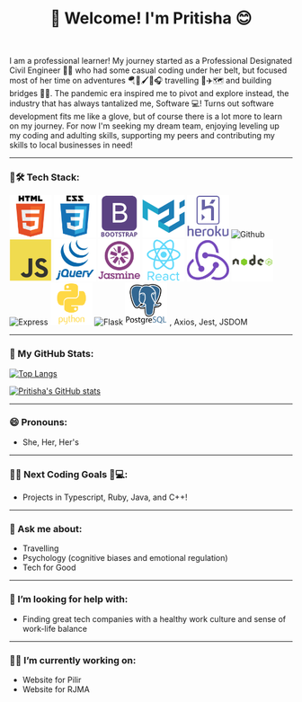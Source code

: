 <h1 align="center">👋 Welcome! I'm Pritisha 😊</h1>

<div align="center">
   <img src="https://lh3.googleusercontent.com/pw/ACtC-3csw4KxSj5x7ckCLFuXoIhZptdkdccSHE-spk1K22jDYH0xV4NFetbxULrNQ9tJh82NU8rnti1O7NFyTFhDOuuDPuNdu9AVI3UQzTQDctAbRDDtdfPOdLSulScXMoLWgobE0yj1w7Wd2HHWLwQRlMzUXw=w358-h364-no?authuser=0" alt="" width="200px"/>
</div>

<p> I am a professional learner! My journey started as a Professional Designated Civil Engineer 👷‍♀️  who had some casual coding under her belt, but focused most of her time on adventures 🪂🎨🖌️💃🎧 travelling 🚗✈️🗺️ and building bridges 🚧🌉. The pandemic era inspired me to pivot and explore instead, the industry that has always tantalized me, Software 💻! Turns out software development fits me like a glove, but of course there is a lot more to learn on my journey. For now I'm seeking my dream team, enjoying leveling up my coding and adulting skills, supporting my peers and contributing my skills to local businesses in need!</p>

<hr />

 ### 🧰🛠️ Tech Stack:

<div>
<img src="https://raw.githubusercontent.com/devicons/devicon/c7d326b6009e60442abc35fa45706d6f30ee4c8e/icons/html5/html5-original-wordmark.svg" alt="HTML5" width="75px" height="75px"/>
<img src="https://raw.githubusercontent.com/devicons/devicon/c7d326b6009e60442abc35fa45706d6f30ee4c8e/icons/css3/css3-original-wordmark.svg" alt="CSS3" width="75px" height="75px"/>
<img src="https://raw.githubusercontent.com/devicons/devicon/c7d326b6009e60442abc35fa45706d6f30ee4c8e/icons/bootstrap/bootstrap-plain-wordmark.svg" alt="Bootstrap" width="75px" height="75px"/>

<img src="https://raw.githubusercontent.com/devicons/devicon/c7d326b6009e60442abc35fa45706d6f30ee4c8e/icons/materialui/materialui-original.svg" alt="Material UI" width="75px" height="75px"/>
<img src="https://raw.githubusercontent.com/devicons/devicon/c7d326b6009e60442abc35fa45706d6f30ee4c8e/icons/heroku/heroku-original-wordmark.svg" alt="Heroku" width="75px" height="75px" />
<img src="https://lh3.googleusercontent.com/pw/ACtC-3cfX4tYAzKS-YdXpb9enxTjL2I1QG5hIlysfxuAm1rM6LuMHFDpz-MP7hHG825RF33unv6B_jyoNh4b5-gvYzGjEBRjL6s0I068c7akt0BSn6OVb5dItBpfbKj8H3vjfKVcfeqCNF-Q057lkTKhZ9cUVw=s128-no?authuser=0" alt="Github" width="75px" height="75px"/>

<img src="https://raw.githubusercontent.com/devicons/devicon/c7d326b6009e60442abc35fa45706d6f30ee4c8e/icons/javascript/javascript-original.svg" alt="JavaScript" width="75px" height="75px"/>
<img src="https://raw.githubusercontent.com/devicons/devicon/c7d326b6009e60442abc35fa45706d6f30ee4c8e/icons/jquery/jquery-plain-wordmark.svg" alt="jQuery" width="75px" height="75px"/>
<img src="https://raw.githubusercontent.com/devicons/devicon/c7d326b6009e60442abc35fa45706d6f30ee4c8e/icons/jasmine/jasmine-plain-wordmark.svg" alt="Jasmine" width="75px" height="75px"/>

<img src="https://raw.githubusercontent.com/devicons/devicon/c7d326b6009e60442abc35fa45706d6f30ee4c8e/icons/react/react-original-wordmark.svg" alt="ReactJS" width="75px" height="75px"/>
<img src="https://raw.githubusercontent.com/devicons/devicon/c7d326b6009e60442abc35fa45706d6f30ee4c8e/icons/redux/redux-original.svg" alt="Redux" width="75px" height="75px"/>
<img src="https://raw.githubusercontent.com/devicons/devicon/c7d326b6009e60442abc35fa45706d6f30ee4c8e/icons/nodejs/nodejs-original-wordmark.svg" alt="NodeJS" width="75px" height="75px"/>
<img src="https://encrypted-tbn0.gstatic.com/images?q=tbn:ANd9GcQXGvkzmPgEKpt4pSohVd38ScVM7HJcKxZiTQ&usqp=CAU" alt="Express" width="75px" height="75px"/>

<img src="https://raw.githubusercontent.com/devicons/devicon/c7d326b6009e60442abc35fa45706d6f30ee4c8e/icons/python/python-plain-wordmark.svg" alt="Python" width="75px" height="75px"/>
<img src="https://miro.medium.com/max/700/1*Q5EUk28Xc3iCDoMSkrd1_w.png" alt="Flask" width="75px" height="75px"/>

<img src="https://raw.githubusercontent.com/devicons/devicon/c7d326b6009e60442abc35fa45706d6f30ee4c8e/icons/postgresql/postgresql-original-wordmark.svg" alt="PostgreSQL" width="75px" height="75px"/>
, Axios, Jest, JSDOM
</div>

<hr />

### 📄 My GitHub Stats:

[![Top Langs](https://github-readme-stats.vercel.app/api/top-langs/?username=pritishakumar&hide=java,html,css&theme=radical)](https://github.com/anuraghazra/github-readme-stats)


[![Pritisha's GitHub stats](https://github-readme-stats.vercel.app/api?username=pritishakumar&theme=radical&count_private=true&show_icons=true)](https://github.com/anuraghazra/github-readme-stats)

<hr />

### 😄 Pronouns:
- She, Her, Her's

<hr />

### 📖🎯 Next Coding Goals 🌱💻:
- Projects in Typescript, Ruby, Java, and C++! 
<hr />

### 💬 Ask me about:
- Travelling
- Psychology (cognitive biases and emotional regulation)
- Tech for Good
<hr />
  
### 🤔 I’m looking for help with:
- Finding great tech companies with a healthy work culture and sense of work-life balance
<hr />

### 🔭📝 I’m currently working on:
- Website for Pilir
- Website for RJMA
